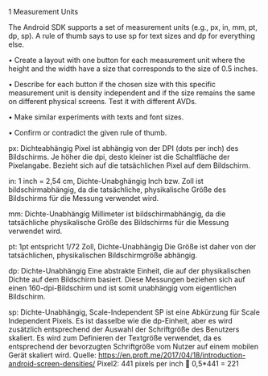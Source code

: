 1 Measurement Units

The Android SDK supports a set of measurement units (e.g., px, in, mm, pt, dp, sp). A rule of thumb says to use sp for text sizes and dp for everything else.

•	Create a layout with one button for each measurement unit where the height and the width have a size that corresponds to the size of 0.5 inches.

•	Describe for each button if the chosen size with this specific measurement unit is density independent and if the size remains the same on different physical screens. Test it with different AVDs.

•	Make similar experiments with texts and font sizes.

•	Confirm or contradict the given rule of thumb.

px: Dichteabhängig
Pixel ist abhängig von der DPI (dots per inch) des Bildschirms.
Je höher die dpi, desto kleiner ist die Schaltfläche der Pixelangabe.
Bezieht sich auf die tatsächlichen Pixel auf dem Bildschirm.

in: 1 inch = 2,54 cm, Dichte-Unabghängig
Inch bzw. Zoll ist bildschirmabhängig, da die tatsächliche, physikalische Größe des Bildschirms für die Messung verwendet wird.

mm: Dichte-Unabhängig
Millimeter ist bildschirmabhängig, da die tatsächliche physikalische Größe des Bildschirms für die Messung verwendet wird.

pt: 1pt entspricht 1/72 Zoll, Dichte-Unabhängig
Die Größe ist daher von der tatsächlichen, physikalischen Bildschirmgröße abhängig.

dp: Dichte-Unabhängig
Eine abstrakte Einheit, die auf der physikalischen Dichte auf dem Bildschirm basiert. Diese Messungen beziehen sich auf einen 160-dpi-Bildschirm und ist somit unabhängig vom eigentlichen Bildschirm.

sp: Dichte-Unabhängig, Scale-Independent
SP ist eine Abkürzung für Scale Independent Pixels.
Es ist dasselbe wie die dp-Einheit, aber es wird zusätzlich entsprechend der Auswahl der Schriftgröße des Benutzers skaliert.
Es wird zum Definieren der Textgröße verwendet, da es entsprechend der bevorzugten Schriftgröße vom Nutzer auf einem mobilen Gerät skaliert wird.
Quelle: https://en.proft.me/2017/04/18/introduction-android-screen-densities/
Pixel2: 441 pixels per inch  0,5*441 = 221
